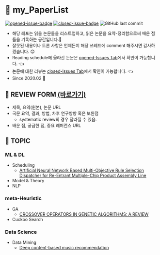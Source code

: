 # :page_facing_up: my_PaperList
[![opened-issue-badge](https://img.shields.io/github/issues/KGJsGit/my_PaperList)](https://github.com/KGJsGit/my_PaperList/issues)
[![closed-issue-badge](https://img.shields.io/github/issues-closed/KGJsGit/my_PaperList)](https://github.com/KGJsGit/my_PaperList/issues?q=is%3Aissue+is%3Aclosed)
![GitHub last commit](https://img.shields.io/github/last-commit/KGJsGit/my_PaperList.svg)
- 해당 레포는 읽을 논문들을 리스트업하고, 읽은 논문을 요약-정리함으로써 배운 점들을 기록하는 공간입니다.:closed_book:
- 잘못된 내용이나 토론 사항은 언제든지 해당 쓰레드에 comment 해주시면 감사하겠습니다. :blush:
- Reading schedule에 올라간 논문은 [opened-Issues Tab](https://github.com/KGJsGit/my_PaperList/issues)에서 확인이 가능합니다. :point_left:
- 논문에 대한 리뷰는 [closed-Issues Tab](https://github.com/KGJsGit/my_PaperList/issues?q=is%3Aissue+is%3Aclosed)에서 확인이 가능합니다. :point_left:
- Since 2020.02 :runner:

## :memo: REVIEW FORM [(바로가기)](https://github.com/KGJsGit/my_PaperList/blob/master/review_form.md)
- 제목, 요약(원본), 논문 URL
- 국문 요약, 결과, 방법, 차후 연구방향 혹은 보완점
  - systematic review의 경우 달라질 수 있음.
- 배운 점, 궁금한 점, 중요 레퍼런스 URL

## :dart: TOPIC
### ML & DL
- Scheduling
  - [Artificial Neural Network Based Multi-Objective Rule Selection Dispatcher for Re-Entrant Multiple-Chip Product Assembly Line](https://github.com/KGJsGit/my_PaperList/issues/1)
- Model & Theory
- NLP
### meta-Heuristic
- GA
  - [CROSSOVER OPERATORS IN GENETIC ALGORITHMS: A REVIEW](http://ictactjournals.in/paper/IJSC_V6_I1_paper_4_pp_1083_1092.pdf)
- Cuckoo Search
### Data Science
- Data Mining
  - [Deep content-based music recommendation](https://papers.nips.cc/paper/5004-deep-content-based-music-recommendation)
